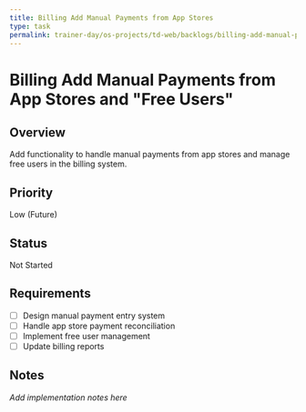 ```yaml
---
title: Billing Add Manual Payments from App Stores
type: task
permalink: trainer-day/os-projects/td-web/backlogs/billing-add-manual-payments-from-app-stores
---
```


# Billing Add Manual Payments from App Stores and "Free Users"

## Overview
Add functionality to handle manual payments from app stores and manage free users in the billing system.

## Priority
Low (Future)

## Status
Not Started

## Requirements
- [ ] Design manual payment entry system
- [ ] Handle app store payment reconciliation
- [ ] Implement free user management
- [ ] Update billing reports

## Notes
_Add implementation notes here_
